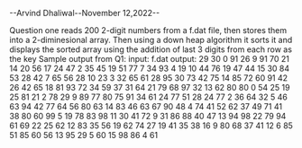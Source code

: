 --Arvind Dhaliwal--November 12,2022--

Question one reads 200 2-digit numbers from a f.dat file, then stores them into a 2-diminesional array. Then using a down heap algorithm it sorts it and displays the sorted array using the addition of last 3 digits from each row as the key
Sample output from Q1:
input: f.dat
output: 
29 30 0 91 26 9 91 70 21 14 
20 56 17 24 47 2 35 45 19 51 
77 7 34 93 4 19 10 44 76 19 
47 44 15 30 84 53 28 42 7 65 
56 28 10 23 3 32 65 61 28 95 
30 73 42 75 14 85 72 60 91 42 
26 42 65 18 81 93 72 34 59 37 
31 64 21 79 68 97 32 13 62 80 
80 0 54 25 19 25 81 21 2 78 
29 9 89 77 80 75 91 34 61 24 
77 51 28 24 77 2 36 64 32 5 
46 63 94 42 77 64 56 80 63 14 
83 46 63 67 90 48 4 74 41 52 
62 37 49 71 41 38 80 60 99 5 
19 78 83 98 11 30 41 72 9 31 
86 88 40 47 13 94 98 22 79 94 
61 69 22 25 62 12 83 35 56 19 
62 74 27 19 41 35 38 16 9 80 
68 37 41 12 6 85 51 85 60 56 
13 95 29 5 60 15 98 86 4 61
